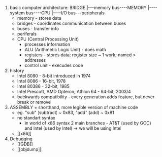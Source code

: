 1.  basic computer architecture:
	BRIDGE
	|---memory bus----MEMORY
	|----system bus----CPU
	|----I/O bus---peripherals
	- memory - stores data
	- bridges - coordinates communication between buses
	- buses - transfer info 
	- periferals 
	- CPU (Central Processing Unit)
		- processes information
		- ALU (Arithmetic Logic Unit) - does math
		- registers - stores data; register size ~ 1 work; named > addresses
		- control unit - execudes code
2. history
	- Intel 8080 - 8-bit introduced in 1974
	- Intel 8086 - 16-bit, 1978
	- Intel 80386 - 32-bit, 1985
	- Intel Prescott, AMD Opteron, Athlon 64 - 64-bit, 2003/4
	- backwards compatibility - every generation adds feature, but never break or remove
3. ASSEMBLY
	= shorthand, more legible version of machine code
	- eg. "sub" (subtract) ~ 0x83, "add" (add) ~ 0x81
	- no standart syntax
		- in world of x86 syntax 2 main branches - AT&T (used by GCC) and Intel (used by Intel) → we will be using Intel
	- [[x86]]
4. Debugging
	- [[GDB]]
	- [[objdump]]